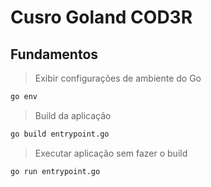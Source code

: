 # Cusro Goland COD3R
## Fundamentos

> Exibir configurações de ambiente do Go
```sh
go env
```

> Build da aplicação
```sh
go build entrypoint.go
```

> Executar aplicação sem fazer o build
```sh
go run entrypoint.go
```